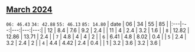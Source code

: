 ## [March 2024](2024-03.csv)

`06: 46.43` `34: 42.88` `55: 46.13` `85: 14.80` 
| date | 06 | 34 | 55 | 85 |
|:---|---:|---:|---:|---:|
| 12 | 8.4 | 7.6 | 9.2 | 2.4 <tr></tr>|
| 11 | 4 | 2.4 | 3.2 | 1.6 <tr></tr>|
| `8` | 12.82 | 12.86 | 13.71 | 2.4 <tr></tr>|
| `7` | 4.8 | 4 | 4 | 2 <tr></tr>|
| `6` | 6.41 | 4.8 | 8.02 | 0.4 <tr></tr>|
| `5` | 2.4 | 3.2 | 2.4 | 2 <tr></tr>|
| `4` | 4.4 | 4.42 | 2.4 | 0.4 <tr></tr>|
| 1 | 3.2 | 3.6 | 3.2 | 3.6 <tr></tr>|
